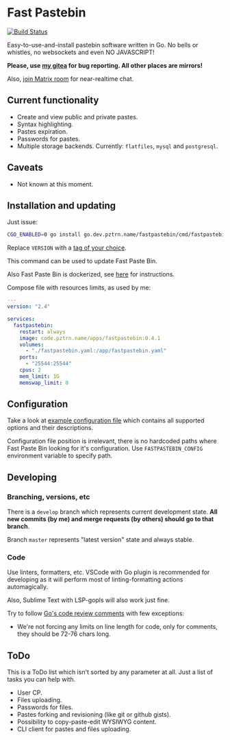 # Fast Pastebin

[![Build Status](https://ci.code.pztrn.name/api/badges/apps/fastpastebin/status.svg)](https://ci.code.pztrn.name/apps/fastpastebin)

Easy-to-use-and-install pastebin software written in Go. No bells or whistles, no websockets and even NO JAVASCRIPT!

**Please, use [my gitea](https://code.pztrn.name/apps/fastpastebin) for bug reporting. All other places are mirrors!**

Also, [join Matrix room](https://matrix.to/#/%23fastpastebin:pztrn.online?via=matrix.org) for near-realtime chat.

## Current functionality

* Create and view public and private pastes.
* Syntax highlighting.
* Pastes expiration.
* Passwords for pastes.
* Multiple storage backends. Currently: ``flatfiles``, ``mysql`` and ``postgresql``.

## Caveats

* Not known at this moment.

## Installation and updating

Just issue:

```bash
CGO_ENABLED=0 go install go.dev.pztrn.name/fastpastebin/cmd/fastpastebin@VERSION
```

Replace `VERSION` with a [tag of your choice](https://code.pztrn.name/apps/fastpastebin/releases).

This command can be used to update Fast Paste Bin.

Also Fast Paste Bin is dockerized, see [here](https://code.pztrn.name/apps/-/packages/container/fastpastebin) for instructions.

Compose file with resources limits, as used by me:

```yaml
---
version: "2.4"

services:
  fastpastebin:
    restart: always
    image: code.pztrn.name/apps/fastpastebin:0.4.1
    volumes:
      - "./fastpastebin.yaml:/app/fastpastebin.yaml"
    ports:
      - "25544:25544"
    cpus: 2
    mem_limit: 1G
    memswap_limit: 0
```

## Configuration

Take a look at [example configuration file](examples/fastpastebin.yaml.dist) which contains all supported options and their descriptions.

Configuration file position is irrelevant, there is no hardcoded paths where Fast Paste Bin looking for it's configuration. Use ``FASTPASTEBIN_CONFIG`` environment variable to specify path.

## Developing

### Branching, versions, etc

There is a `develop` branch which represents current development state. **All new commits (by me) and merge requests (by others) should go to that branch**.

Branch `master` represents "latest version" state and always stable.

### Code

Use linters, formatters, etc. VSCode with Go plugin is recommended for developing as it will perform most of linting-formatting
actions automagically.

Also, Sublime Text with LSP-gopls will also work just fine.

Try to follow [Go's code review comments](https://github.com/golang/go/wiki/CodeReviewComments) with few exceptions:

* We're not forcing any limits on line length for code, only for comments, they should be 72-76 chars long.

## ToDo

This is a ToDo list which isn't sorted by any parameter at all. Just a list of tasks you can help with.

* User CP.
* Files uploading.
* Passwords for files.
* Pastes forking and revisioning (like git or github gists).
* Possibility to copy-paste-edit WYSIWYG content.
* CLI client for pastes and files uploading.
